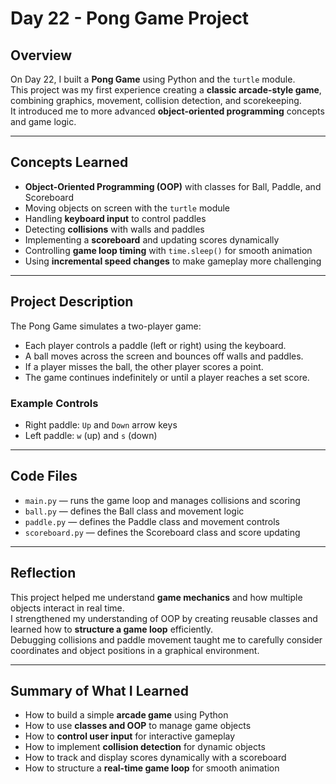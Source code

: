 # Day 22 - Pong Game Project

## Overview
On Day 22, I built a **Pong Game** using Python and the `turtle` module.  
This project was my first experience creating a **classic arcade-style game**, combining graphics, movement, collision detection, and scorekeeping.  
It introduced me to more advanced **object-oriented programming** concepts and game logic.

---

## Concepts Learned
- **Object-Oriented Programming (OOP)** with classes for Ball, Paddle, and Scoreboard  
- Moving objects on screen with the `turtle` module  
- Handling **keyboard input** to control paddles  
- Detecting **collisions** with walls and paddles  
- Implementing a **scoreboard** and updating scores dynamically  
- Controlling **game loop timing** with `time.sleep()` for smooth animation  
- Using **incremental speed changes** to make gameplay more challenging  

---

## Project Description
The Pong Game simulates a two-player game:  

- Each player controls a paddle (left or right) using the keyboard.  
- A ball moves across the screen and bounces off walls and paddles.  
- If a player misses the ball, the other player scores a point.  
- The game continues indefinitely or until a player reaches a set score.  

### Example Controls
- Right paddle: `Up` and `Down` arrow keys  
- Left paddle: `w` (up) and `s` (down)  

---

## Code Files
- `main.py` — runs the game loop and manages collisions and scoring  
- `ball.py` — defines the Ball class and movement logic  
- `paddle.py` — defines the Paddle class and movement controls  
- `scoreboard.py` — defines the Scoreboard class and score updating  

---

## Reflection
This project helped me understand **game mechanics** and how multiple objects interact in real time.  
I strengthened my understanding of OOP by creating reusable classes and learned how to **structure a game loop** efficiently.  
Debugging collisions and paddle movement taught me to carefully consider coordinates and object positions in a graphical environment.

---

## Summary of What I Learned
- How to build a simple **arcade game** using Python  
- How to use **classes and OOP** to manage game objects  
- How to **control user input** for interactive gameplay  
- How to implement **collision detection** for dynamic objects  
- How to track and display scores dynamically with a scoreboard  
- How to structure a **real-time game loop** for smooth animation

